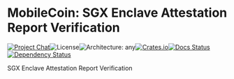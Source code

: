 # MobileCoin: SGX Enclave Attestation Report Verification

[![Project Chat][chat-image]][chat-link]<!--
-->![License][license-image]<!--
-->![Architecture: any][arch-image]<!--
-->[![Crates.io][crate-image]][crate-link]<!--
-->[![Docs Status][docs-image]][docs-link]<!--
-->[![Dependency Status][deps-image]][deps-link]

SGX Enclave Attestation Report Verification

[chat-image]: https://img.shields.io/discord/844353360348971068?style=flat-square
[chat-link]: https://discord.gg/mobilecoin
[license-image]: https://img.shields.io/crates/l/mc-attestation-verifier?style=flat-square
[arch-image]: https://img.shields.io/badge/arch-any-brightgreen?style=flat-square
[crate-image]: https://img.shields.io/crates/v/mc-attestation-verifier.svg?style=flat-square
[crate-link]: https://crates.io/crates/mc-attestation-verifier
[docs-image]: https://img.shields.io/docsrs/mc-attestation-verifier?style=flat-square
[docs-link]: https://docs.rs/crate/mc-attestation-verifier
[deps-image]: https://deps.rs/crate/mc-attestation-verifier/0.4.2/status.svg?style=flat-square
[deps-link]: https://deps.rs/crate/mc-attestation-verifier/0.4.2
